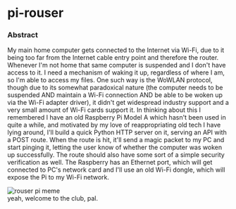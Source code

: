 # pi-rouser
### Abstract
My main home computer gets connected to the Internet via Wi-Fi, due to it being too far from the Internet cable entry point and therefore the router. Whenever I'm not home that same computer is suspended and I don't have access to it. I need a mechanism of waking it up, regardless of where I am, so I'm able to access my files. One such way is the WoWLAN protocol, though due to its somewhat paradoxical nature (the computer needs to be suspended AND maintain a Wi-Fi connection AND be able to be woken up via the Wi-Fi adapter driver), it didn't get widespread industry support and a very small amount of Wi-Fi cards support it. In thinking about this I remembered I have an old Raspberry Pi Model A which hasn't been used in quite a while, and motivated by my love of reappropriating old tech I have lying around, I'll build a quick Python HTTP server on it,  serving an API with a POST route. When the route is hit, it'll send a magic packet to my PC and start pinging it, letting the user know of whether the computer was woken up successfully. The route should also have some sort of a simple security verification as well. The Raspberry has an Ethernet port, which will get connected to PC's network card and I'll use an old Wi-Fi dongle, which will expose the Pi to my Wi-Fi network.

![rouser pi meme](https://github.com/hatrox/co-detector/raw/master/rouser-pi-meme.jpeg)
<br>
yeah, welcome to the club, pal.
